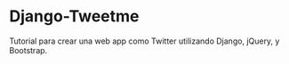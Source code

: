 # Django-Tweetme
Tutorial para crear una web app como Twitter utilizando Django, jQuery, y Bootstrap.
